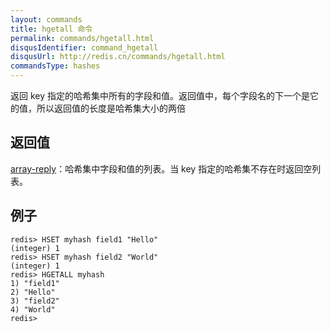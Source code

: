 ```yaml
---
layout: commands
title: hgetall 命令
permalink: commands/hgetall.html
disqusIdentifier: command_hgetall
disqusUrl: http://redis.cn/commands/hgetall.html
commandsType: hashes
---
```


返回 key 指定的哈希集中所有的字段和值。返回值中，每个字段名的下一个是它的值，所以返回值的长度是哈希集大小的两倍

## 返回值

[array-reply](/topics/protocol.html#array-reply)：哈希集中字段和值的列表。当 key 指定的哈希集不存在时返回空列表。

## 例子
	
	redis> HSET myhash field1 "Hello"
	(integer) 1
	redis> HSET myhash field2 "World"
	(integer) 1
	redis> HGETALL myhash
	1) "field1"
	2) "Hello"
	3) "field2"
	4) "World"
	redis> 